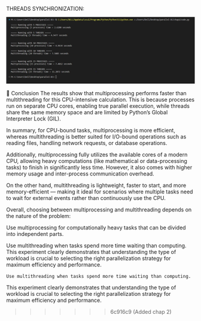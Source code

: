 THREADS SYNCHRONIZATION:

![Output Demonstration](https://raw.githubusercontent.com/ayanatiq01-arch/parallel-DC/main/P-DC/output.JPG)


🧠 Conclusion
The results show that multiprocessing performs faster than multithreading for this CPU-intensive calculation. This is because processes run on separate CPU cores, enabling true parallel execution, while threads share the same memory space and are limited by Python’s Global Interpreter Lock (GIL).

In summary, for CPU-bound tasks, multiprocessing is more efficient, whereas multithreading is better suited for I/O-bound operations such as reading files, handling network requests, or database operations.

Additionally, multiprocessing fully utilizes the available cores of a modern CPU, allowing heavy computations (like mathematical or data-processing tasks) to finish in significantly less time. However, it also comes with higher memory usage and inter-process communication overhead.

On the other hand, multithreading is lightweight, faster to start, and more memory-efficient — making it ideal for scenarios where multiple tasks need to wait for external events rather than continuously use the CPU.

Overall, choosing between multiprocessing and multithreading depends on the nature of the problem:

Use multiprocessing for computationally heavy tasks that can be divided into independent parts.

Use multithreading when tasks spend more time waiting than computing.
This experiment clearly demonstrates that understanding the type of workload is crucial to selecting the right parallelization strategy for maximum efficiency and performance.


    Use multithreading when tasks spend more time waiting than computing.

This experiment clearly demonstrates that understanding the type of workload is crucial to selecting the right parallelization strategy for maximum efficiency and performance.
>>>>>>> 6c916c9 (Added chap 2)
